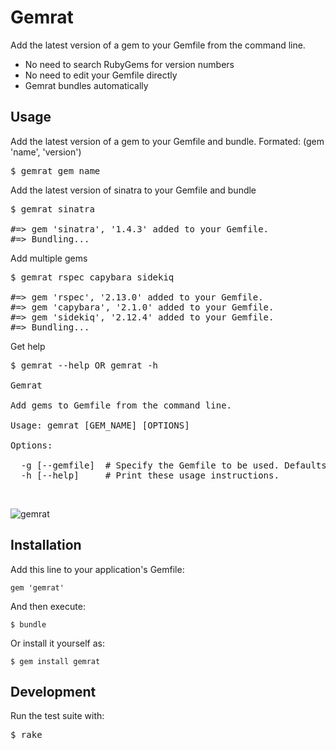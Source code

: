 # Gemrat

Add the latest version of a gem to your Gemfile from the command line.

* No need to search RubyGems for version numbers
* No need to edit your Gemfile directly
* Gemrat bundles automatically

## Usage
Add the latest version of a gem to your Gemfile and bundle. Formated: (gem 'name', 'version')
<pre>
$ gemrat gem_name
</pre>

Add the latest version of sinatra to your Gemfile and bundle
<pre>
$ gemrat sinatra

#=> gem 'sinatra', '1.4.3' added to your Gemfile.
#=> Bundling...
</pre>

Add multiple gems
<pre>
$ gemrat rspec capybara sidekiq

#=> gem 'rspec', '2.13.0' added to your Gemfile.
#=> gem 'capybara', '2.1.0' added to your Gemfile.
#=> gem 'sidekiq', '2.12.4' added to your Gemfile.
#=> Bundling...
</pre>

Get help
<pre>
$ gemrat --help OR gemrat -h

Gemrat

Add gems to Gemfile from the command line.

Usage: gemrat [GEM_NAME] [OPTIONS]

Options:

  -g [--gemfile]  # Specify the Gemfile to be used. Defaults to 'Gemfile'.
  -h [--help]     # Print these usage instructions.
</pre>
<br/>

![gemrat](http://i.qkme.me/3ut4r1.jpg)

## Installation

Add this line to your application's Gemfile:

    gem 'gemrat'

And then execute:

    $ bundle

Or install it yourself as:

    $ gem install gemrat

## Development

Run the test suite with:

<pre>
$ rake
</pre>

